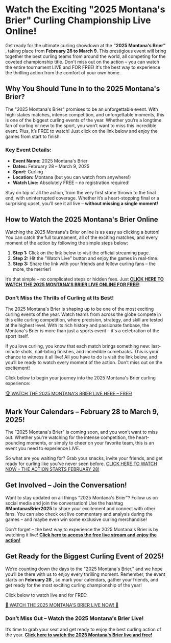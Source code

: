 # Watch the Exciting "2025 Montana's Brier" Curling Championship Live Online!

Get ready for the ultimate curling showdown at the **"2025 Montana's Brier"** , taking place from **February 28 to March 9**. This prestigious event will bring together the best curling teams from around the world, all competing for the coveted championship title. Don't miss out on the action – you can watch the entire tournament LIVE and FOR FREE! It's the best way to experience the thrilling action from the comfort of your own home.

## Why You Should Tune In to the 2025 Montana's Brier?

The "2025 Montana's Brier" promises to be an unforgettable event. With high-stakes matches, intense competition, and unforgettable moments, this is one of the biggest curling events of the year. Whether you’re a longtime fan of curling or new to the sport, you won’t want to miss this incredible event. Plus, it’s FREE to watch! Just click on the link below and enjoy the games from start to finish.

### Key Event Details:

- **Event Name:** 2025 Montana's Brier
- **Dates:** February 28 – March 9, 2025
- **Sport:** Curling
- **Location:** Montana (but you can watch from anywhere!)
- **Watch Live:** Absolutely FREE – no registration required!

Stay on top of all the action, from the very first stone thrown to the final end, with uninterrupted coverage. Whether it’s a heart-stopping final or a surprising upset, you’ll see it all live – **without missing a single moment!**

## How to Watch the 2025 Montana's Brier Online

Watching the 2025 Montana's Brier online is as easy as clicking a button! You can catch the full tournament, all of the exciting matches, and every moment of the action by following the simple steps below:

1. **Step 1:** Click on the link below to visit the official streaming page.
2. **Step 2:** Hit the "Watch Live" button and enjoy the games in real-time.
3. **Step 3:** Share the link with your friends and fellow curling fans – the more, the merrier!

It’s that simple – no complicated steps or hidden fees. Just [**CLICK HERE TO WATCH THE 2025 MONTANA'S BRIER LIVE ONLINE FOR FREE!**](https://tinyurl.com/livestreamfreeo?st=2025montanasbrier&si=gh)

### Don’t Miss the Thrills of Curling at Its Best!

The 2025 Montana's Brier is shaping up to be one of the most exciting curling events of the year. Watch teams from across the globe compete in this elite curling competition, where precision, strategy, and skill are tested at the highest level. With its rich history and passionate fanbase, the Montana's Brier is more than just a sports event – it's a celebration of the sport itself.

If you love curling, you know that each match brings something new: last-minute shots, nail-biting finishes, and incredible comebacks. This is your chance to witness it all live! All you have to do is visit the link below, and you’ll be ready to watch every moment of the action. Don’t miss out on the excitement!

Click below to begin your journey into the 2025 Montana's Brier curling experience:

[🏆 WATCH THE 2025 MONTANA'S BRIER LIVE HERE – FREE!](https://tinyurl.com/livestreamfreeo?st=2025montanasbrier&si=gh)

## Mark Your Calendars – February 28 to March 9, 2025!

The "2025 Montana's Brier" is coming soon, and you won’t want to miss out. Whether you're watching for the intense competition, the heart-pounding moments, or simply to cheer on your favorite team, this is an event you need to experience LIVE.

So what are you waiting for? Grab your snacks, invite your friends, and get ready for curling like you’ve never seen before. [CLICK HERE TO WATCH NOW – THE ACTION STARTS FEBRUARY 28!](https://tinyurl.com/livestreamfreeo?st=2025montanasbrier&si=gh)

## Get Involved – Join the Conversation!

Want to stay updated on all things "2025 Montana's Brier"? Follow us on social media and join the conversation! Use the hashtag **#MontanasBrier2025** to share your excitement and connect with other fans. You can also check out live commentary and analysis during the games – and maybe even win some exclusive curling merchandise!

Don't forget – the best way to experience the 2025 Montana's Brier is by watching it live! [**Click here to access the free live stream and enjoy the action!**](https://tinyurl.com/livestreamfreeo?st=2025montanasbrier&si=gh)

## Get Ready for the Biggest Curling Event of 2025!

We’re counting down the days to the "2025 Montana's Brier," and we hope you’ll be there with us to enjoy every thrilling moment. Remember, the event starts on **February 28** , so mark your calendars, gather your friends, and get ready for the most exciting curling championship of the year!

Click below to watch live and for FREE:

[🎥 WATCH THE 2025 MONTANA'S BRIER LIVE NOW! 🎥](https://tinyurl.com/livestreamfreeo?st=2025montanasbrier&si=gh)

### Don’t Miss Out – Watch the 2025 Montana's Brier Live!

It’s time to grab your seat and get ready to enjoy the best curling action of the year. [**Click here to watch the 2025 Montana's Brier live and free!**](https://tinyurl.com/livestreamfreeo?st=2025montanasbrier&si=gh)
